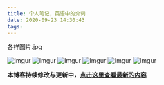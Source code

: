 ```yaml
---
title: 个人笔记，英语中的介词
date: 2020-09-23 14:30:43
tags:
---
```


各样图片.jpg

![Imgur](https://imgur.com/CIAqasS.jpg)
![Imgur](https://imgur.com/0gHZiky.jpg)
![Imgur](https://imgur.com/FORHLse.jpg)
![Imgur](https://imgur.com/4PhYZyX.jpg)
![Imgur](https://imgur.com/p8nFKmp.jpg)
![Imgur](https://imgur.com/o1xRESl.jpg)



**本博客持续修改与更新中，[点击这里查看最新的内容](http://aizigao.xyz//)**
